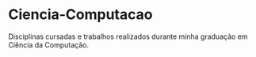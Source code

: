 # Ciencia-Computacao

Disciplinas cursadas e trabalhos realizados durante minha graduação em Ciência da Computação.
